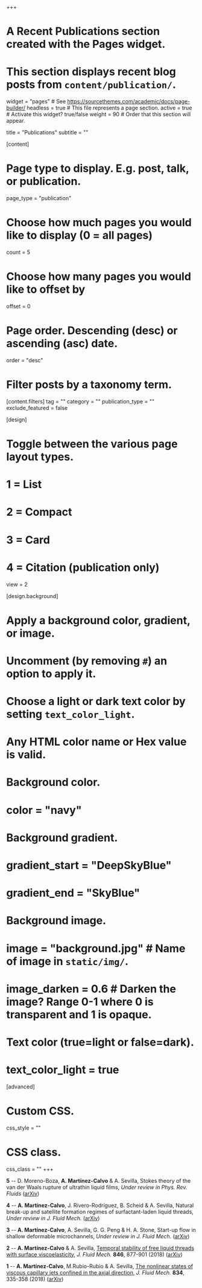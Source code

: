 +++
# A Recent Publications section created with the Pages widget.
# This section displays recent blog posts from `content/publication/`.

widget = "pages"  # See https://sourcethemes.com/academic/docs/page-builder/
headless = true  # This file represents a page section.
active = true  # Activate this widget? true/false
weight = 90  # Order that this section will appear.

title = "Publications"
subtitle = ""

[content]
  # Page type to display. E.g. post, talk, or publication.
  page_type = "publication"
  
  # Choose how much pages you would like to display (0 = all pages)
  count = 5
  
  # Choose how many pages you would like to offset by
  offset = 0

  # Page order. Descending (desc) or ascending (asc) date.
  order = "desc"

  # Filter posts by a taxonomy term.
  [content.filters]
    tag = ""
    category = ""
    publication_type = ""
    exclude_featured = false
  
[design]
  # Toggle between the various page layout types.
  #   1 = List
  #   2 = Compact
  #   3 = Card
  #   4 = Citation (publication only)
  view = 2
  
[design.background]
  # Apply a background color, gradient, or image.
  #   Uncomment (by removing `#`) an option to apply it.
  #   Choose a light or dark text color by setting `text_color_light`.
  #   Any HTML color name or Hex value is valid.
    
  # Background color.
  # color = "navy"
  
  # Background gradient.
  # gradient_start = "DeepSkyBlue"
  # gradient_end = "SkyBlue"
  
  # Background image.
  # image = "background.jpg"  # Name of image in `static/img/`.
  # image_darken = 0.6  # Darken the image? Range 0-1 where 0 is transparent and 1 is opaque.

  # Text color (true=light or false=dark).
  # text_color_light = true  
  
[advanced]
 # Custom CSS. 
 css_style = ""
 
 # CSS class.
 css_class = ""
+++

**5** -- D. Moreno-Boza, **A. Martínez-Calvo** & A. Sevilla, Stokes theory of the van der Waals rupture of ultrathin liquid films, _Under review in Phys. Rev. Fluids_ (<a href="https://arxiv.org/abs/1906.04685">arXiv</a>)

**4** -- **A. Martínez-Calvo**, J. Rivero-Rodríguez, B. Scheid & A. Sevilla, Natural break-up and satellite formation regimes of surfactant-laden liquid threads, _Under review in J. Fluid Mech._ (<a href="https://arxiv.org/abs/1903.02839">arXiv</a>)

**3** -- **A. Martínez-Calvo**, A. Sevilla, G. G. Peng & H. A. Stone, Start-up flow in shallow deformable microchannels, _Under review in J. Fluid Mech._ (<a href="https://arxiv.org/abs/1902.07167">arXiv</a>)

**2** -- **A. Martínez-Calvo** & A. Sevilla, <a href=" https://doi.org/10.1017/jfm.2017.706">Temporal stability of free liquid threads with surface viscoelasticity</a>, _J. Fluid Mech._ **846**, 877-901 (2018) (<a href="https://arxiv.org/abs/1805.05158">arXiv</a>)

**1** -- **A. Martínez-Calvo**, M.Rubio-Rubio & A. Sevilla, <a href=" https://doi.org/10.1017/jfm.2017.706">The nonlinear states of viscous capillary jets confined in the axial direction</a>, _J. Fluid Mech._ **834**, 335-358 (2018) (<a href="https://arxiv.org/abs/1802.08477">arXiv</a>)
